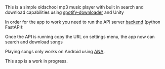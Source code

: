 This is a simple oldschool mp3 music player with built in search and download capabilities using [spotify-downloader]([http://example.com](https://github.com/spotDL/spotify-downloader)) and Unity

In order for the app to work you need to run the API server [backend](https://github.com/brunopava/ven-back/) (python FastAPI): 

Once the API is running copy the URL on settings menu, the app now can search and download songs

Playing songs only works on Android using [ANA](https://assetstore.unity.com/packages/tools/audio/android-native-audio-35295).



This app is a work in progress.
